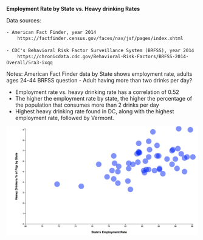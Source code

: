 **Employment Rate by State vs. Heavy drinking Rates**

Data sources:

    - American Fact Finder, year 2014
        https://factfinder.census.gov/faces/nav/jsf/pages/index.xhtml

    - CDC's Behavioral Risk Factor Surveillance System (BRFSS), year 2014
        https://chronicdata.cdc.gov/Behavioral-Risk-Factors/BRFSS-2014-Overall/5ra3-ixqq



Notes:
American Fact Finder data by State shows employment rate, adults ages 24-44
BRFSS question - Adult having more than two drinks per day?
- Employment rate vs. heavy drinking rate has a correlation of 0.52
- The higher the employment rate by state, the higher the percentage of the population that consumes more than 2 drinks per day
- Highest heavy drinking rate found in DC, along with the highest employment rate, followed by Vermont.

![chart](chart.png)
